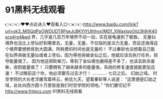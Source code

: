 # 91黑料无线观看
👉👉👉♥♥点此进入♥观看入口👈👉👉http://www.baidu.com/link?url=ok3_Ml5QdPpOWDUDT8PseJcBKYiYUthhvs1MDf_XWaxIqoOiiz3h9rK40scs4rg4&wd
界，几乎是几百万年境界不动一动，实在是龟速到了极致。
    无量仙境界也没比上苍仙好到哪里去，无量，无量，不仅指的是法力无量，而且还值得这个境界要想修炼到大圆满，所耗费的时间也是无量的！
    不过秦斩也没想着自己能在仙界突破无量仙或者上苍仙，因为等他突破金仙之后，他就应该去执行任务，掠夺能量值了。
    因为他这把砍柴刀，等到了金仙境也磨得差不多了，也该去砍杀废柴，收割能量值了！
    只要拥有了越来越多的能量值，系统的修复速度就能更加迅速！
    不过眼前这个坎，他必须要先过去才行！
    …………
    七日之后。
    幻劫之域。
    时空学院的大长老浮屠驾着祥云，俯览九天，望着秦斩等人说道：
    “这里便是幻劫之域，此处向西方圆十万里皆是我们时空学院的领地。”
    “你们要切记不
http://www.fntpcs.com
91黑料无线观看
